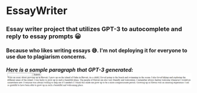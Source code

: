 # EssayWriter

### Essay writer project that utilizes GPT-3 to autocomplete and reply to essay prompts 😀

#### Because who likes writing essays 😅. I'm not deploying it for everyone to use due to plagiarism concerns.

##### Here is a sample paragraph that GPT-3 generated: ![Example](Examples/HawaiiExample.png)
